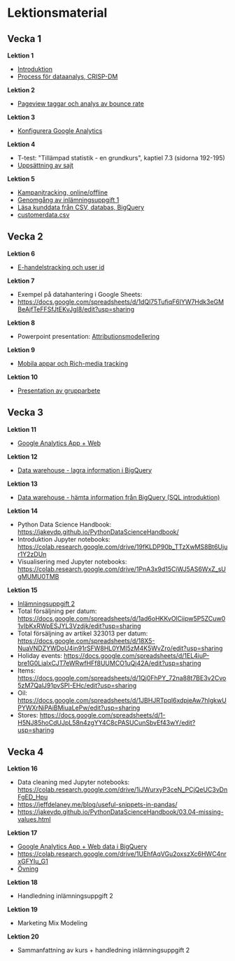 # Lektionsmaterial

## Vecka 1

**Lektion 1**
- [Introduktion](introduktion.md)
- [Process för dataanalys, CRISP-DM](process.md)

**Lektion 2**
- [Pageview taggar och analys av bounce rate](steg1.md)

**Lektion 3**
- [Konfigurera Google Analytics](steg2.md)

**Lektion 4**
- T-test: "Tillämpad statistik - en grundkurs", kaptiel 7.3 (sidorna 192-195)
- [Uppsättning av sajt](testsite.md)

**Lektion 5**
- [Kampanjtracking, online/offline](steg3.md)
- [Genomgång av inlämningsuppgift 1](uppgift1.md)
- [Läsa kunddata från CSV, databas, BigQuery](crm_data.md)
- [customerdata.csv](customerdata.csv)

## Vecka 2

**Lektion 6**
- [E-handelstracking och user id](steg4.md)

**Lektion 7**
- Exempel på datahantering i Google Sheets: 
- https://docs.google.com/spreadsheets/d/1dQl75TufiqF6lYW7Hdk3eGMBeAjfTeFFSfJtEKvJgI8/edit?usp=sharing

**Lektion 8**
- Powerpoint presentation: [Attributionsmodellering](Attributionsmodellering.pdf) 

**Lektion 9**
- [Mobila appar och Rich-media tracking](steg5.md)

**Lektion 10**
- [Presentation av grupparbete](uppgift1.md)

## Vecka 3

**Lektion 11**
- [Google Analytics App + Web](ga_app_web.md)

**Lektion 12**
- [Data warehouse - lagra information i BigQuery](datawarehouse.md)

**Lektion 13**
- [Data warehouse - hämta information från BigQuery (SQL introduktion)](sql_introduktion.ipynb)

**Lektion 14**
- Python Data Science Handbook: https://jakevdp.github.io/PythonDataScienceHandbook/
- Introduktion Jupyter notebooks: https://colab.research.google.com/drive/19fKLDP90b_TTzXwMS8Bt6Ujur1Y2zDUn
- Visualisering med Jupyter notebooks: https://colab.research.google.com/drive/1PnA3x9d15CiWJ5AS6WxZ_sUgMUMU0TMB

**Lektion 15**
- [Inlämningsuppgift 2](uppgift2.md)
- Total försäljning per datum: https://docs.google.com/spreadsheets/d/1ad6oHKKvOlCiipw5P5ZCuw01vIbKxRWpESJYL3Vzdjk/edit?usp=sharing
- Total försäljning av artikel 323013 per datum: https://docs.google.com/spreadsheets/d/18X5-NuaVNDZYWDoU4in91rSFW8HL0YMI5zM4K5WvZro/edit?usp=sharing
- Holiday events: https://docs.google.com/spreadsheets/d/1EL4iuP-bre1G0LiaIxCJT7eWRwfHFf8UUMCO1uQj42A/edit?usp=sharing
- Items: https://docs.google.com/spreadsheets/d/1Qj0FhPY_72na88t7BE3v2Cvo5zM7QalJ91pvSPI-EHc/edit?usp=sharing
- Oil: https://docs.google.com/spreadsheets/d/1JBHJRTpqI6xdpjeAw7hIgkwUPYWXrNiPAiBMiuaLePw/edit?usp=sharing
- Stores: https://docs.google.com/spreadsheets/d/1-H5NJ85hoCdUJpL58n4zgYY4C8cPASUCunSbvEf43wY/edit?usp=sharing


## Vecka 4

**Lektion 16**
- Data cleaning med Jupyter notebooks: https://colab.research.google.com/drive/1iJWurxyP3ceN_PCjQeUC3vDnFgED_Hpu
- https://jeffdelaney.me/blog/useful-snippets-in-pandas/
- https://jakevdp.github.io/PythonDataScienceHandbook/03.04-missing-values.html

**Lektion 17**
- [Google Analytics App + Web data i BigQuery](ga_appweb.ipynb)
- https://colab.research.google.com/drive/1UEhfAqVGu2oxszXc6HWC4nrxGFYIu_G1
- [Övning](övning_ga_app_web.ipynb)

**Lektion 18**
- Handledning inlämningsuppgift 2

**Lektion 19**
- Marketing Mix Modeling

**Lektion 20**
- Sammanfattning av kurs + handledning inlämningsuppgift 2